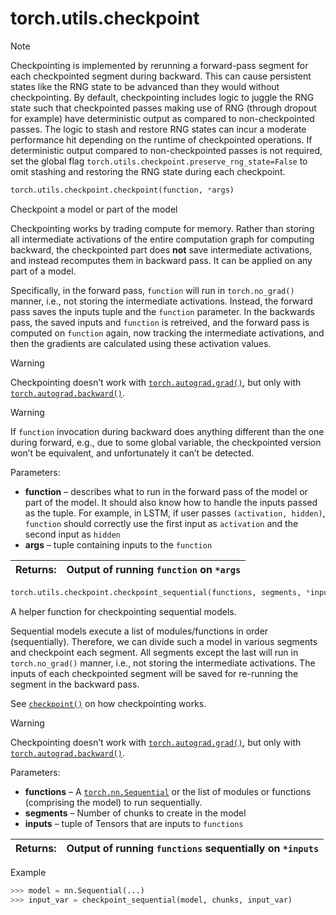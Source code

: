 

# torch.utils.checkpoint

Note

Checkpointing is implemented by rerunning a forward-pass segment for each checkpointed segment during backward. This can cause persistent states like the RNG state to be advanced than they would without checkpointing. By default, checkpointing includes logic to juggle the RNG state such that checkpointed passes making use of RNG (through dropout for example) have deterministic output as compared to non-checkpointed passes. The logic to stash and restore RNG states can incur a moderate performance hit depending on the runtime of checkpointed operations. If deterministic output compared to non-checkpointed passes is not required, set the global flag `torch.utils.checkpoint.preserve_rng_state=False` to omit stashing and restoring the RNG state during each checkpoint.

```py
torch.utils.checkpoint.checkpoint(function, *args)
```

Checkpoint a model or part of the model

Checkpointing works by trading compute for memory. Rather than storing all intermediate activations of the entire computation graph for computing backward, the checkpointed part does **not** save intermediate activations, and instead recomputes them in backward pass. It can be applied on any part of a model.

Specifically, in the forward pass, `function` will run in `torch.no_grad()` manner, i.e., not storing the intermediate activations. Instead, the forward pass saves the inputs tuple and the `function` parameter. In the backwards pass, the saved inputs and `function` is retreived, and the forward pass is computed on `function` again, now tracking the intermediate activations, and then the gradients are calculated using these activation values.

Warning

Checkpointing doesn’t work with [`torch.autograd.grad()`](autograd.html#torch.autograd.grad "torch.autograd.grad"), but only with [`torch.autograd.backward()`](autograd.html#torch.autograd.backward "torch.autograd.backward").

Warning

If `function` invocation during backward does anything different than the one during forward, e.g., due to some global variable, the checkpointed version won’t be equivalent, and unfortunately it can’t be detected.

Parameters: 

*   **function** – describes what to run in the forward pass of the model or part of the model. It should also know how to handle the inputs passed as the tuple. For example, in LSTM, if user passes `(activation, hidden)`, `function` should correctly use the first input as `activation` and the second input as `hidden`
*   **args** – tuple containing inputs to the `function`


| Returns: | Output of running `function` on `*args` |
| --- | --- |

```py
torch.utils.checkpoint.checkpoint_sequential(functions, segments, *inputs)
```

A helper function for checkpointing sequential models.

Sequential models execute a list of modules/functions in order (sequentially). Therefore, we can divide such a model in various segments and checkpoint each segment. All segments except the last will run in `torch.no_grad()` manner, i.e., not storing the intermediate activations. The inputs of each checkpointed segment will be saved for re-running the segment in the backward pass.

See [`checkpoint()`](#torch.utils.checkpoint.checkpoint "torch.utils.checkpoint.checkpoint") on how checkpointing works.

Warning

Checkpointing doesn’t work with [`torch.autograd.grad()`](autograd.html#torch.autograd.grad "torch.autograd.grad"), but only with [`torch.autograd.backward()`](autograd.html#torch.autograd.backward "torch.autograd.backward").

Parameters: 

*   **functions** – A [`torch.nn.Sequential`](nn.html#torch.nn.Sequential "torch.nn.Sequential") or the list of modules or functions (comprising the model) to run sequentially.
*   **segments** – Number of chunks to create in the model
*   **inputs** – tuple of Tensors that are inputs to `functions`


| Returns: | Output of running `functions` sequentially on `*inputs` |
| --- | --- |

Example

```py
>>> model = nn.Sequential(...)
>>> input_var = checkpoint_sequential(model, chunks, input_var)

```

